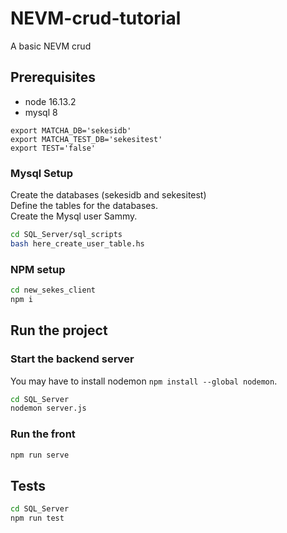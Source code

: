# NEVM-crud-tutorial
A basic NEVM crud

## Prerequisites

- node 16.13.2
- mysql 8

```
export MATCHA_DB='sekesidb'
export MATCHA_TEST_DB='sekesitest'
export TEST='false'

```
### Mysql Setup

Create the databases (sekesidb and sekesitest)   
Define the tables for the databases.   
Create the Mysql user Sammy.

```bash
cd SQL_Server/sql_scripts
bash here_create_user_table.hs
```

### NPM setup

```bash
cd new_sekes_client
npm i
```

## Run the project

### Start the backend server

You may have to install nodemon `npm install --global nodemon`.

```bash
cd SQL_Server
nodemon server.js
```

### Run the front

```bash
npm run serve
```

## Tests

```bash
cd SQL_Server
npm run test
```